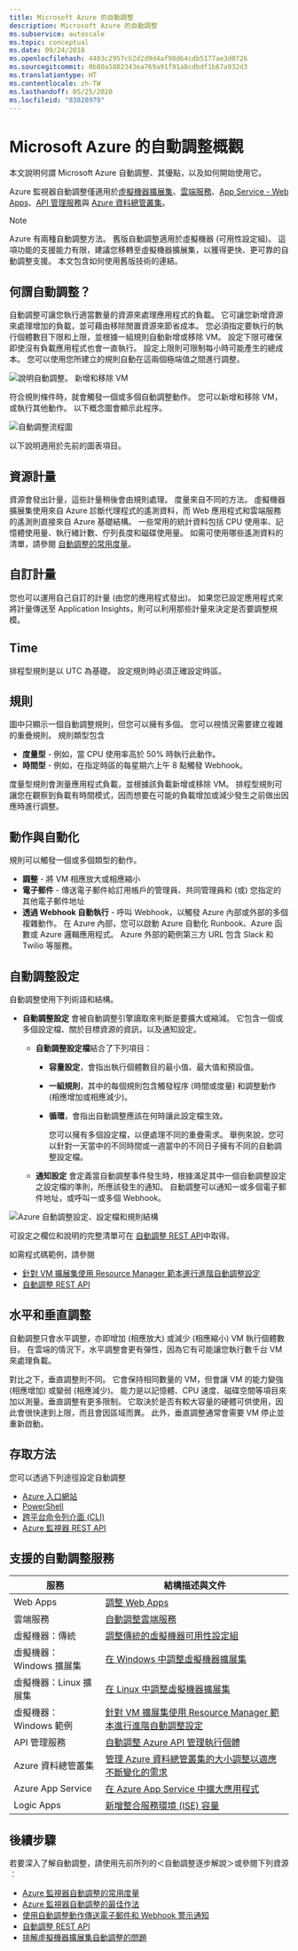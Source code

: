 ```yaml
---
title: Microsoft Azure 的自動調整
description: Microsoft Azure 的自動調整
ms.subservice: autoscale
ms.topic: conceptual
ms.date: 09/24/2018
ms.openlocfilehash: 4403c2957cb2d2d9d4af98d64cdb5177ae3d0726
ms.sourcegitcommit: 0b80a5802343ea769a91f91a8cdbdf1b67a932d3
ms.translationtype: HT
ms.contentlocale: zh-TW
ms.lasthandoff: 05/25/2020
ms.locfileid: "83828979"
---
```

# <a name="overview-of-autoscale-in-microsoft-azure"></a>Microsoft Azure 的自動調整概觀
本文說明何謂 Microsoft Azure 自動調整、其優點，以及如何開始使用它。  

Azure 監視器自動調整僅適用於[虛擬機器擴展集](https://azure.microsoft.com/services/virtual-machine-scale-sets/)、[雲端服務](https://azure.microsoft.com/services/cloud-services/)、[App Service - Web Apps](https://azure.microsoft.com/services/app-service/web/)、[API 管理服務](https://docs.microsoft.com/azure/api-management/api-management-key-concepts)與 [Azure 資料總管叢集](https://docs.microsoft.com/azure/data-explorer/)。

> [!NOTE]
> Azure 有兩種自動調整方法。 舊版自動調整適用於虛擬機器 (可用性設定組)。 這項功能的支援能力有限，建議您移轉至虛擬機器擴展集，以獲得更快、更可靠的自動調整支援。 本文包含如何使用舊版技術的連結。  
>

## <a name="what-is-autoscale"></a>何謂自動調整？
自動調整可讓您執行適當數量的資源來處理應用程式的負載。 它可讓您新增資源來處理增加的負載，並可藉由移除閒置資源來節省成本。 您必須指定要執行的執行個體數目下限和上限，並根據一組規則自動新增或移除 VM。 設定下限可確保即使沒有負載應用程式也會一直執行。 設定上限則可限制每小時可能產生的總成本。 您可以使用您所建立的規則自動在這兩個極端值之間進行調整。

 ![說明自動調整。 新增和移除 VM](./media/autoscale-overview/AutoscaleConcept.png)

符合規則條件時，就會觸發一個或多個自動調整動作。 您可以新增和移除 VM，或執行其他動作。 以下概念圖會顯示此程序。  

 ![自動調整流程圖](./media/autoscale-overview/Autoscale_Overview_v4.png)

以下說明適用於先前的圖表項目。   

## <a name="resource-metrics"></a>資源計量
資源會發出計量，這些計量稍後會由規則處理。 度量來自不同的方法。
虛擬機器擴展集使用來自 Azure 診斷代理程式的遙測資料，而 Web 應用程式和雲端服務的遙測則直接來自 Azure 基礎結構。 一些常用的統計資料包括 CPU 使用率、記憶體使用量、執行緒計數、佇列長度和磁碟使用量。 如需可使用哪些遙測資料的清單，請參閱 [自動調整的常用度量](autoscale-common-metrics.md)。

## <a name="custom-metrics"></a>自訂計量
您也可以運用自己自訂的計量 (由您的應用程式發出)。 如果您已設定應用程式來將計量傳送至 Application Insights，則可以利用那些計量來決定是否要調整規模。

## <a name="time"></a>Time
排程型規則是以 UTC 為基礎。 設定規則時必須正確設定時區。  

## <a name="rules"></a>規則
圖中只顯示一個自動調整規則，但您可以擁有多個。 您可以視情況需要建立複雜的重疊規則。  規則類型包含  

* **度量型** - 例如，當 CPU 使用率高於 50% 時執行此動作。
* **時間型** - 例如，在指定時區的每星期六上午 8 點觸發 Webhook。

度量型規則會測量應用程式負載，並根據該負載新增或移除 VM。 排程型規則可讓您在觀察到負載有時間模式，因而想要在可能的負載增加或減少發生之前做出因應時進行調整。  

## <a name="actions-and-automation"></a>動作與自動化
規則可以觸發一個或多個類型的動作。

* **調整** - 將 VM 相應放大或相應縮小
* **電子郵件** - 傳送電子郵件給訂用帳戶的管理員、共同管理員和 (或) 您指定的其他電子郵件地址
* **透過 Webhook 自動執行** - 呼叫 Webhook，以觸發 Azure 內部或外部的多個複雜動作。 在 Azure 內部，您可以啟動 Azure 自動化 Runbook、Azure 函數或 Azure 邏輯應用程式。 Azure 外部的範例第三方 URL 包含 Slack 和 Twilio 等服務。

## <a name="autoscale-settings"></a>自動調整設定
自動調整使用下列術語和結構。

- **自動調整設定** 會被自動調整引擎讀取來判斷是要擴大或縮減。 它包含一個或多個設定檔、關於目標資源的資訊，以及通知設定。

  - **自動調整設定檔**結合了下列項目：

    - **容量設定**，會指出執行個體數目的最小值、最大值和預設值。
    - **一組規則**，其中的每個規則包含觸發程序 (時間或度量) 和調整動作 (相應增加或相應減少)。
    - **循環**，會指出自動調整應該在何時讓此設定檔生效。

      您可以擁有多個設定檔，以便處理不同的重疊需求。 舉例來說，您可以針對一天當中的不同時間或一週當中的不同日子擁有不同的自動調整設定檔。

  - **通知設定** 會定義當自動調整事件發生時，根據滿足其中一個自動調整設定之設定檔的準則，所應該發生的通知。 自動調整可以通知一或多個電子郵件地址，或呼叫一或多個 Webhook。


![Azure 自動調整設定、設定檔和規則結構](./media/autoscale-overview/AzureResourceManagerRuleStructure3.png)

可設定之欄位和說明的完整清單可在 [自動調整 REST API](https://msdn.microsoft.com/library/dn931928.aspx)中取得。

如需程式碼範例，請參閱

* [針對 VM 擴展集使用 Resource Manager 範本進行進階自動調整設定](autoscale-virtual-machine-scale-sets.md)  
* [自動調整 REST API](https://msdn.microsoft.com/library/dn931953.aspx)

## <a name="horizontal-vs-vertical-scaling"></a>水平和垂直調整
自動調整只會水平調整，亦即增加 (相應放大) 或減少 (相應縮小) VM 執行個體數目。  在雲端的情況下，水平調整會更有彈性，因為它有可能讓您執行數千台 VM 來處理負載。

對比之下，垂直調整則不同。 它會保持相同數量的 VM，但會讓 VM 的能力變強 (相應增加) 或變弱 (相應減少)。 能力是以記憶體、CPU 速度、磁碟空間等項目來加以測量。垂直調整有更多限制。 它取決於是否有較大容量的硬體可供使用，因此會很快達到上限，而且會因區域而異。 此外，垂直調整通常會需要 VM 停止並重新啟動。

## <a name="methods-of-access"></a>存取方法
您可以透過下列途徑設定自動調整

* [Azure 入口網站](autoscale-get-started.md)
* [PowerShell](powershell-quickstart-samples.md#create-and-manage-autoscale-settings)
* [跨平台命令列介面 (CLI)](../samples/cli-samples.md#autoscale)
* [Azure 監視器 REST API](https://msdn.microsoft.com/library/azure/dn931953.aspx)

## <a name="supported-services-for-autoscale"></a>支援的自動調整服務
| 服務 | 結構描述與文件 |
| --- | --- |
| Web Apps |[調整 Web Apps](autoscale-get-started.md) |
| 雲端服務 |[自動調整雲端服務](../../cloud-services/cloud-services-how-to-scale-portal.md) |
| 虛擬機器：傳統 |[調整傳統的虛擬機器可用性設定組](https://blogs.msdn.microsoft.com/kaevans/2015/02/20/autoscaling-azurevirtual-machines/) |
| 虛擬機器：Windows 擴展集 |[在 Windows 中調整虛擬機器擴展集](../../virtual-machine-scale-sets/tutorial-autoscale-powershell.md) |
| 虛擬機器：Linux 擴展集 |[在 Linux 中調整虛擬機器擴展集](../../virtual-machine-scale-sets/tutorial-autoscale-cli.md) |
| 虛擬機器：Windows 範例 |[針對 VM 擴展集使用 Resource Manager 範本進行進階自動調整設定](autoscale-virtual-machine-scale-sets.md) |
| API 管理服務|[自動調整 Azure API 管理執行個體](https://docs.microsoft.com/azure/api-management/api-management-howto-autoscale)
| Azure 資料總管叢集|[管理 Azure 資料總管叢集的大小調整以適應不斷變化的需求](https://docs.microsoft.com/azure/data-explorer/manage-cluster-horizontal-scaling)|
| Azure App Service |[在 Azure App Service 中擴大應用程式](https://docs.microsoft.com/azure/app-service/manage-scale-up)|
| Logic Apps |[新增整合服務環境 (ISE) 容量](https://docs.microsoft.com/azure/logic-apps/ise-manage-integration-service-environment#add-ise-capacity)|
## <a name="next-steps"></a>後續步驟
若要深入了解自動調整，請使用先前所列的＜自動調整逐步解說＞或參閱下列資源︰

* [Azure 監視器自動調整的常用度量](autoscale-common-metrics.md)
* [Azure 監視器自動調整的最佳作法](autoscale-best-practices.md)
* [使用自動調整動作傳送電子郵件和 Webhook 警示通知](autoscale-webhook-email.md)
* [自動調整 REST API](https://msdn.microsoft.com/library/dn931953.aspx)
* [排解虛擬機器擴展集自動調整的問題](../../virtual-machine-scale-sets/virtual-machine-scale-sets-troubleshoot.md)


